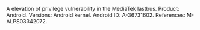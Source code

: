 A elevation of privilege vulnerability in the MediaTek lastbus. Product: Android. Versions: Android kernel. Android ID: A-36731602. References: M-ALPS03342072.